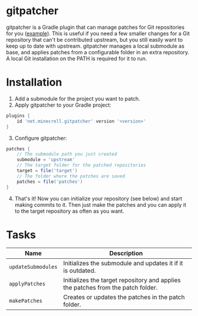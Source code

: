 # gitpatcher
gitpatcher is a Gradle plugin that can manage patches for Git repositories for you ([example]). This is useful if you need a few smaller changes for a Git repository that can't be contributed upstream, but you still easily want to keep up to date with upstream.
gitpatcher manages a local submodule as base, and applies patches from a configurable folder in an extra repository. A local Git installation on 
the PATH is required for it to run.

# Installation
1. Add a submodule for the project you want to patch.
2. Apply gitpatcher to your Gradle project:

  ```gradle
  plugins {
      id 'net.minecrell.gitpatcher' version '<version>'
  }
  ```
3. Configure gitpatcher:

  ```gradle
  patches {
      // The submodule path you just created
      submodule = 'upstream'
      // The target folder for the patched repositories
      target = file('target')
      // The folder where the patches are saved
      patches = file('patches')
  }
  ```
4. That's it! Now you can initialize your repository (see below) and start making commits to it. Then just make the patches and you can apply it to the target repository as often as you want.

# Tasks
|Name|Description|
|----|-----------|
|`updateSubmodules`|Initializes the submodule and updates it if it is outdated.|
|`applyPatches`|Initializes the target repository and applies the patches from the patch folder.|
|`makePatches`|Creates or updates the patches in the patch folder.|

[example]: https://github.com/LapisBlue/Pore/tree/master/patches
